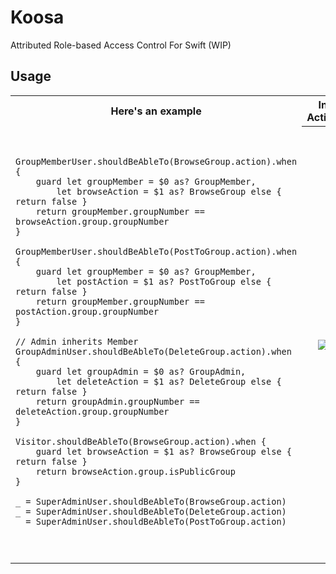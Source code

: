 # Koosa
Attributed Role-based Access Control For Swift (WIP)

## Usage

<table>
  <tr>
    <th width="50%">Here's an example</th>
    <th width="50%">In Action</th>
  </tr>
  <tr>
    <td/>
    <th rowspan="100"><img src="https://media.giphy.com/media/dYGhmIvkDHlvSxsWum/giphy.gif"></th>
  </tr>
  <tr>
    <td><div class="highlight highlight-source-swift"><pre>
    
    GroupMemberUser.shouldBeAbleTo(BrowseGroup.action).when {
        guard let groupMember = $0 as? GroupMember,
            let browseAction = $1 as? BrowseGroup else { return false }
        return groupMember.groupNumber == browseAction.group.groupNumber
    }
    
    GroupMemberUser.shouldBeAbleTo(PostToGroup.action).when {
        guard let groupMember = $0 as? GroupMember,
            let postAction = $1 as? PostToGroup else { return false }
        return groupMember.groupNumber == postAction.group.groupNumber
    }

    // Admin inherits Member
    GroupAdminUser.shouldBeAbleTo(DeleteGroup.action).when {
        guard let groupAdmin = $0 as? GroupAdmin,
            let deleteAction = $1 as? DeleteGroup else { return false }
        return groupAdmin.groupNumber == deleteAction.group.groupNumber
    }

    Visitor.shouldBeAbleTo(BrowseGroup.action).when {
        guard let browseAction = $1 as? BrowseGroup else { return false }
        return browseAction.group.isPublicGroup
    }
    
    _ = SuperAdminUser.shouldBeAbleTo(BrowseGroup.action)
    _ = SuperAdminUser.shouldBeAbleTo(DeleteGroup.action)
    _ = SuperAdminUser.shouldBeAbleTo(PostToGroup.action)
    
</pre></div></td>
  </tr>
</table>
